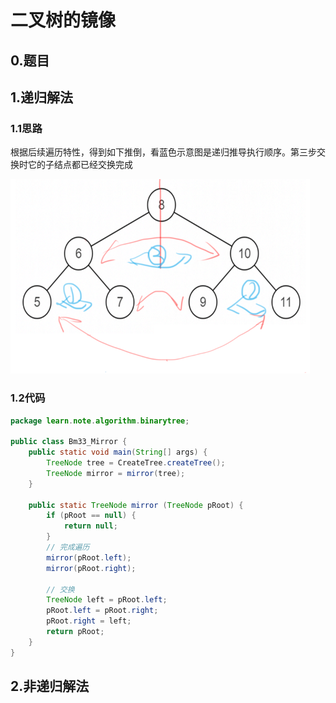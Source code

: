 # 二叉树的镜像

## 0.题目

## 1.递归解法

### 1.1思路
根据后续遍历特性，得到如下推倒，看蓝色示意图是递归推导执行顺序。第三步交换时它的子结点都已经交换完成

![](../img/2022-03-17-22-46-31.png)

### 1.2代码
```java
package learn.note.algorithm.binarytree;

public class Bm33_Mirror {
    public static void main(String[] args) {
        TreeNode tree = CreateTree.createTree();
        TreeNode mirror = mirror(tree);
    }

    public static TreeNode mirror (TreeNode pRoot) {
        if (pRoot == null) {
            return null;
        }
        // 完成遍历
        mirror(pRoot.left);
        mirror(pRoot.right);

        // 交换
        TreeNode left = pRoot.left;
        pRoot.left = pRoot.right;
        pRoot.right = left;
        return pRoot;
    }
}

```

## 2.非递归解法
